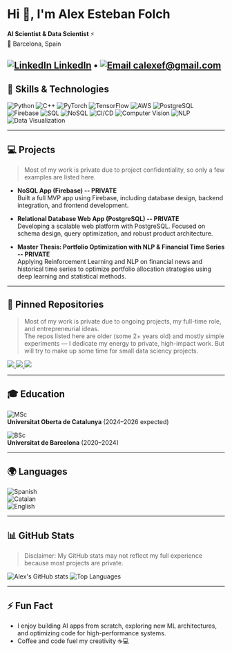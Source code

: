 # Hi 👋, I'm Alex Esteban Folch

**AI Scientist & Data Scientist** ⚡  
📍 Barcelona, Spain  


[<img src="https://img.icons8.com/ios-filled/25/0A66C2/linkedin.png" alt="LinkedIn"/> LinkedIn](https://linkedin.com/in/alex-esteban-folch-809788254/) •
[<img src="https://img.icons8.com/ios-glyphs/25/EA4335/gmail.png" alt="Email"/> calexef@gmail.com](mailto:calexef@gmail.com) 
---

## 🧰 Skills & Technologies

![Python](https://img.shields.io/badge/Python-3776AB?style=for-the-badge&logo=python&logoColor=white)
![C++](https://img.shields.io/badge/C++-00599C?style=for-the-badge&logo=c%2B%2B&logoColor=white)
![PyTorch](https://img.shields.io/badge/PyTorch-EE4C2C?style=for-the-badge&logo=pytorch&logoColor=white)
![TensorFlow](https://img.shields.io/badge/TensorFlow-FF6F00?style=for-the-badge&logo=tensorflow&logoColor=white)
![AWS](https://img.shields.io/badge/AWS-232F3E?style=for-the-badge&logo=amazon-aws&logoColor=white)
![PostgreSQL](https://img.shields.io/badge/PostgreSQL-336791?style=for-the-badge&logo=postgresql&logoColor=white)
![Firebase](https://img.shields.io/badge/Firebase-FFCA28?style=for-the-badge&logo=firebase&logoColor=black)
![SQL](https://img.shields.io/badge/SQL-003B57?style=for-the-badge&logo=mysql&logoColor=white)
![NoSQL](https://img.shields.io/badge/NoSQL-FF9900?style=for-the-badge)
![CI/CD](https://img.shields.io/badge/CI/CD-0052CC?style=for-the-badge)
![Computer Vision](https://img.shields.io/badge/Computer%20Vision-4285F4?style=for-the-badge)
![NLP](https://img.shields.io/badge/NLP-6f42c1?style=for-the-badge)
![Data Visualization](https://img.shields.io/badge/Data%20Viz-F7DF1E?style=for-the-badge)

---

## 💻 Projects

> Most of my work is private due to project confidentiality, so only a few examples are listed here.  

- **NoSQL App (Firebase) -- PRIVATE**  
  Built a full MVP app using Firebase, including database design, backend integration, and frontend development.  

- **Relational Database Web App (PostgreSQL) -- PRIVATE**  
  Developing a scalable web platform with PostgreSQL. Focused on schema design, query optimization, and robust product architecture.  

- **Master Thesis: Portfolio Optimization with NLP & Financial Time Series -- PRIVATE**  
  Applying Reinforcement Learning and NLP on financial news and historical time series to optimize portfolio allocation strategies using deep learning and statistical methods.

---
## 📌 Pinned Repositories

> Most of my work is private due to ongoing projects, my full-time role, and entrepreneurial ideas.  
> The repos listed here are older (some 2+ years old) and mostly simple experiments — I dedicate my energy to private, high-impact work. But will try to make up some time for small data sciency projects.

<p float="left">
  <a href="https://github.com/guinik/GiveMeSomeCreditDataset">
    <img src="https://github-readme-stats.vercel.app/api/pin/?username=guinik&repo=GiveMeSomeCreditDataset&theme=radical&width=300" />
  </a>
  <a href="https://github.com/guinik/Image-Classification-with-Transformers">
    <img src="https://github-readme-stats.vercel.app/api/pin/?username=guinik&repo=Image-Classification-with-Transformers&theme=radical&width=300" />
  </a>
  <a href="https://github.com/guinik/Translation-using-Transformers">
    <img src="https://github-readme-stats.vercel.app/api/pin/?username=guinik&repo=Translation-using-Transformers&theme=radical&width=300" />
  </a>
</p>

---
## 🎓 Education

![MSc](https://img.shields.io/badge/MSc-Data%20Science-4AB197?style=for-the-badge)  
**Universitat Oberta de Catalunya** (2024–2026 expected)  

![BSc](https://img.shields.io/badge/BSc-Physics-4A90E2?style=for-the-badge)  
**Universitat de Barcelona** (2020–2024)  

---

## 🌍 Languages

![Spanish](https://img.shields.io/badge/Spanish-Native-red?style=for-the-badge)  
![Catalan](https://img.shields.io/badge/Catalan-Native-orange?style=for-the-badge)  
![English](https://img.shields.io/badge/English-Advanced-blue?style=for-the-badge)  

---

## 📊 GitHub Stats

> Disclaimer: My GitHub stats may not reflect my full experience because most projects are private.  

![Alex's GitHub stats](https://github-readme-stats.vercel.app/api?username=guinik&show_icons=true&theme=radical)
![Top Languages](https://github-readme-stats.vercel.app/api/top-langs/?username=guinik&layout=compact&theme=radical)

---

## ⚡ Fun Fact

- I enjoy building AI apps from scratch, exploring new ML architectures, and optimizing code for high-performance systems.  
- Coffee and code fuel my creativity ☕💻
